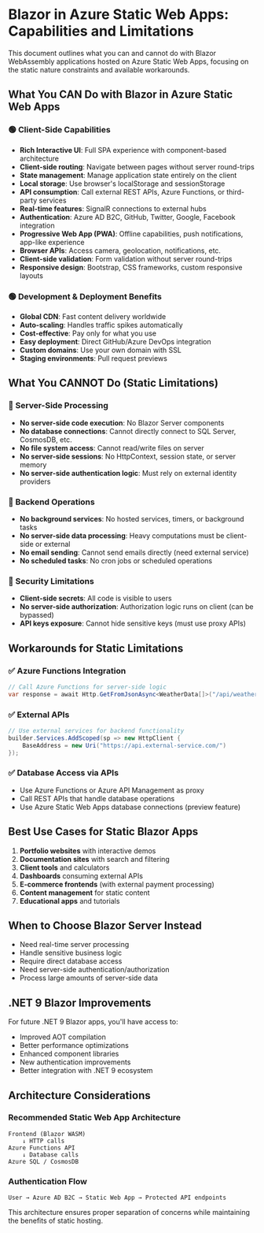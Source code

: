 # Blazor in Azure Static Web Apps: Capabilities and Limitations

This document outlines what you can and cannot do with Blazor WebAssembly applications hosted on Azure Static Web Apps, focusing on the static nature constraints and available workarounds.

## What You CAN Do with Blazor in Azure Static Web Apps

### 🟢 Client-Side Capabilities

- **Rich Interactive UI**: Full SPA experience with component-based architecture
- **Client-side routing**: Navigate between pages without server round-trips
- **State management**: Manage application state entirely on the client
- **Local storage**: Use browser's localStorage and sessionStorage
- **API consumption**: Call external REST APIs, Azure Functions, or third-party services
- **Real-time features**: SignalR connections to external hubs
- **Authentication**: Azure AD B2C, GitHub, Twitter, Google, Facebook integration
- **Progressive Web App (PWA)**: Offline capabilities, push notifications, app-like experience
- **Browser APIs**: Access camera, geolocation, notifications, etc.
- **Client-side validation**: Form validation without server round-trips
- **Responsive design**: Bootstrap, CSS frameworks, custom responsive layouts

### 🟢 Development & Deployment Benefits

- **Global CDN**: Fast content delivery worldwide
- **Auto-scaling**: Handles traffic spikes automatically
- **Cost-effective**: Pay only for what you use
- **Easy deployment**: Direct GitHub/Azure DevOps integration
- **Custom domains**: Use your own domain with SSL
- **Staging environments**: Pull request previews

## What You CANNOT Do (Static Limitations)

### 🔴 Server-Side Processing

- **No server-side code execution**: No Blazor Server components
- **No database connections**: Cannot directly connect to SQL Server, CosmosDB, etc.
- **No file system access**: Cannot read/write files on server
- **No server-side sessions**: No HttpContext, session state, or server memory
- **No server-side authentication logic**: Must rely on external identity providers

### 🔴 Backend Operations

- **No background services**: No hosted services, timers, or background tasks
- **No server-side data processing**: Heavy computations must be client-side or external
- **No email sending**: Cannot send emails directly (need external service)
- **No scheduled tasks**: No cron jobs or scheduled operations

### 🔴 Security Limitations

- **Client-side secrets**: All code is visible to users
- **No server-side authorization**: Authorization logic runs on client (can be bypassed)
- **API keys exposure**: Cannot hide sensitive keys (must use proxy APIs)

## Workarounds for Static Limitations

### ✅ Azure Functions Integration

```csharp
// Call Azure Functions for server-side logic
var response = await Http.GetFromJsonAsync<WeatherData[]>("/api/weather");
```

### ✅ External APIs

```csharp
// Use external services for backend functionality
builder.Services.AddScoped(sp => new HttpClient { 
    BaseAddress = new Uri("https://api.external-service.com/") 
});
```

### ✅ Database Access via APIs

- Use Azure Functions or Azure API Management as proxy
- Call REST APIs that handle database operations
- Use Azure Static Web Apps database connections (preview feature)

## Best Use Cases for Static Blazor Apps

1. **Portfolio websites** with interactive demos
2. **Documentation sites** with search and filtering
3. **Client tools** and calculators
4. **Dashboards** consuming external APIs
5. **E-commerce frontends** (with external payment processing)
6. **Content management** for static content
7. **Educational apps** and tutorials

## When to Choose Blazor Server Instead

- Need real-time server processing
- Handle sensitive business logic
- Require direct database access
- Need server-side authentication/authorization
- Process large amounts of server-side data

## .NET 9 Blazor Improvements

For future .NET 9 Blazor apps, you'll have access to:

- Improved AOT compilation
- Better performance optimizations
- Enhanced component libraries
- New authentication improvements
- Better integration with .NET 9 ecosystem

## Architecture Considerations

### Recommended Static Web App Architecture

```
Frontend (Blazor WASM)
    ↓ HTTP calls
Azure Functions API
    ↓ Database calls
Azure SQL / CosmosDB
```

### Authentication Flow

```
User → Azure AD B2C → Static Web App → Protected API endpoints
```

This architecture ensures proper separation of concerns while maintaining the benefits of static hosting.
